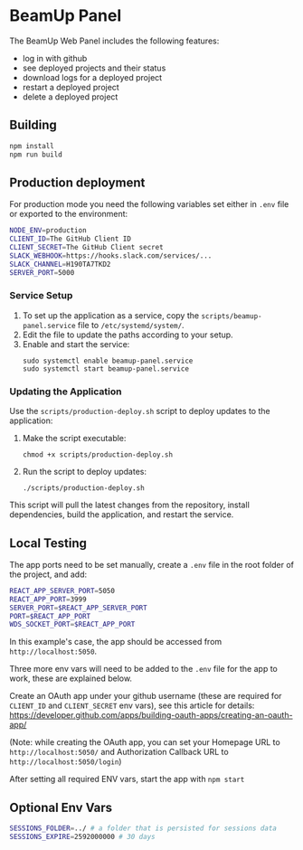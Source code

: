 # BeamUp Panel

The BeamUp Web Panel includes the following features:
- log in with github
- see deployed projects and their status
- download logs for a deployed project
- restart a deployed project
- delete a deployed project


## Building

```sh
npm install
npm run build
```


## Production deployment

For production mode you need the following variables set either in `.env` file or exported to the environment:

```sh
NODE_ENV=production
CLIENT_ID=The GitHub Client ID
CLIENT_SECRET=The GitHub Client secret
SLACK_WEBHOOK=https://hooks.slack.com/services/...
SLACK_CHANNEL=H190TA7TKD2
SERVER_PORT=5000
```


### Service Setup

1. To set up the application as a service, copy the `scripts/beamup-panel.service` file to `/etc/systemd/system/`.
2. Edit the file to update the paths according to your setup.
3. Enable and start the service:
   ```
   sudo systemctl enable beamup-panel.service
   sudo systemctl start beamup-panel.service
   ```

### Updating the Application

Use the `scripts/production-deploy.sh` script to deploy updates to the application:

1. Make the script executable:
   ```
   chmod +x scripts/production-deploy.sh
   ```
2. Run the script to deploy updates:
   ```
   ./scripts/production-deploy.sh
   ```

This script will pull the latest changes from the repository, install dependencies, build the application, and restart the service.



## Local Testing

The app ports need to be set manually, create a `.env` file in the root folder of the project, and add:
```sh
REACT_APP_SERVER_PORT=5050
REACT_APP_PORT=3999
SERVER_PORT=$REACT_APP_SERVER_PORT
PORT=$REACT_APP_PORT
WDS_SOCKET_PORT=$REACT_APP_PORT
```

In this example's case, the app should be accessed from `http://localhost:5050`.

Three more env vars will need to be added to the `.env` file for the app to work, these are explained below.

Create an OAuth app under your github username (these are required for `CLIENT_ID` and `CLIENT_SECRET` env vars), see this article for details: https://developer.github.com/apps/building-oauth-apps/creating-an-oauth-app/

(Note: while creating the OAuth app, you can set your Homepage URL to `http://localhost:5050/` and Authorization Callback URL to `http://localhost:5050/login`)

After setting all required ENV vars, start the app with `npm start`


## Optional Env Vars

```sh
SESSIONS_FOLDER=../ # a folder that is persisted for sessions data
SESSIONS_EXPIRE=2592000000 # 30 days
```
